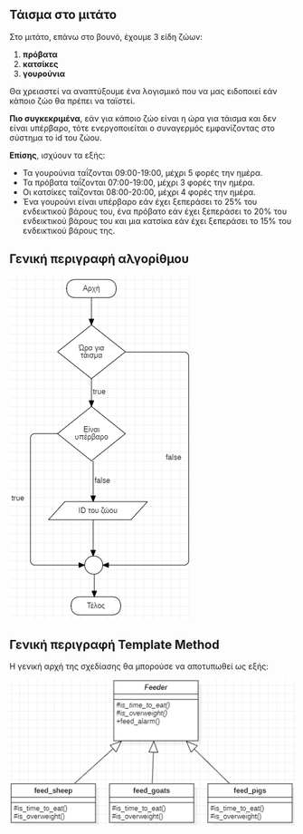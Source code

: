 ## Τάισμα στο μιτάτο

Στο μιτάτο, επάνω στο βουνό, έχουμε 3 είδη ζώων:
1. **πρόβατα**
2. **κατσίκες**
3. **γουρούνια**

Θα χρειαστεί να αναπτύξουμε ένα λογισμικό που να μας ειδοποιεί εάν κάποιο ζώο θα πρέπει να ταϊστεί.

**Πιο συγκεκριμένα**, εάν για κάποιο ζώο είναι η ώρα για τάισμα και δεν είναι υπέρβαρο, τότε ενεργοποιείται ο συναγερμός εμφανίζοντας στο σύστημα το id του ζώου.

**Επίσης**, ισχύουν τα εξής:
- Τα γουρούνια ταΐζονται 09:00-19:00, μέχρι 5 φορές την ημέρα.
- Τα πρόβατα ταΐζονται 07:00-19:00, μέχρι 3 φορές την ημέρα.
- Οι κατσίκες ταΐζονται 08:00-20:00, μέχρι 4 φορές την ημέρα.
- Ένα γουρούνι είναι υπέρβαρο εάν έχει ξεπεράσει το 25% του ενδεικτικού βάρους του, ένα πρόβατο εάν έχει ξεπεράσει το 20% του ενδεικτικού βάρους του και μια κατσίκα εάν έχει ξεπεράσει το 15% του ενδεικτικού βάρους της.

## Γενική περιγραφή αλγορίθμου
![Διάγραμμα ροής (flowchart)](../img/mitatoFlowchart.png)

## Γενική περιγραφή Template Method
Η γενική αρχή της σχεδίασης θα μπορούσε να αποτυπωθεί ως εξής:

![Διάγραμμα κλάσεων](../img/mitatoTemplateMethod_0.png)
